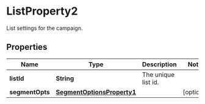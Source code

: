 

# ListProperty2

List settings for the campaign.

## Properties

| Name | Type | Description | Notes |
|------------ | ------------- | ------------- | -------------|
|**listId** | **String** | The unique list id. |  |
|**segmentOpts** | [**SegmentOptionsProperty1**](SegmentOptionsProperty1.md) |  |  [optional] |



